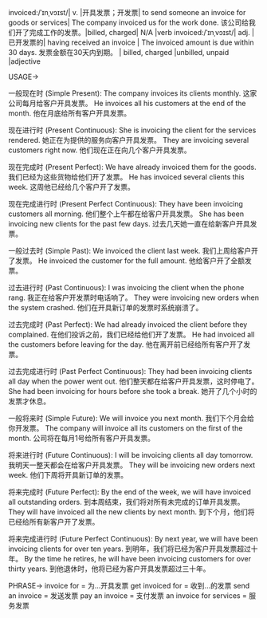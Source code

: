 invoiced:/ˈɪnˌvɔɪst/| v. |开具发票；开发票| to send someone an invoice for goods or services|  The company invoiced us for the work done.  该公司给我们开了完成工作的发票。|billed, charged| N/A |verb
invoiced:/ˈɪnˌvɔɪst/| adj. |已开发票的| having received an invoice | The invoiced amount is due within 30 days.  发票金额在30天内到期。 | billed, charged |unbilled, unpaid |adjective


USAGE->

一般现在时 (Simple Present):
The company invoices its clients monthly.  这家公司每月给客户开具发票。
He invoices all his customers at the end of the month. 他在月底给所有客户开具发票。

现在进行时 (Present Continuous):
She is invoicing the client for the services rendered. 她正在为提供的服务向客户开具发票。
They are invoicing several customers right now. 他们现在正在向几个客户开具发票。

现在完成时 (Present Perfect):
We have already invoiced them for the goods. 我们已经为这些货物给他们开了发票。
He has invoiced several clients this week.  这周他已经给几个客户开了发票。

现在完成进行时 (Present Perfect Continuous):
They have been invoicing customers all morning. 他们整个上午都在给客户开具发票。
She has been invoicing new clients for the past few days.  过去几天她一直在给新客户开具发票。

一般过去时 (Simple Past):
We invoiced the client last week. 我们上周给客户开了发票。
He invoiced the customer for the full amount.  他给客户开了全额发票。

过去进行时 (Past Continuous):
I was invoicing the client when the phone rang. 我正在给客户开发票时电话响了。
They were invoicing new orders when the system crashed.  他们在开具新订单的发票时系统崩溃了。

过去完成时 (Past Perfect):
We had already invoiced the client before they complained. 在他们投诉之前，我们已经给他们开了发票。
He had invoiced all the customers before leaving for the day. 他在离开前已经给所有客户开了发票。

过去完成进行时 (Past Perfect Continuous):
They had been invoicing clients all day when the power went out.  他们整天都在给客户开具发票，这时停电了。
She had been invoicing for hours before she took a break.  她开了几个小时的发票才休息。

一般将来时 (Simple Future):
We will invoice you next month. 我们下个月会给你开发票。
The company will invoice all its customers on the first of the month.  公司将在每月1号给所有客户开具发票。

将来进行时 (Future Continuous):
I will be invoicing clients all day tomorrow. 我明天一整天都会在给客户开具发票。
They will be invoicing new orders next week.  他们下周将开具新订单的发票。

将来完成时 (Future Perfect):
By the end of the week, we will have invoiced all outstanding orders.  到本周结束，我们将对所有未完成的订单开具发票。
They will have invoiced all the new clients by next month.  到下个月，他们将已经给所有新客户开了发票。

将来完成进行时 (Future Perfect Continuous):
By next year, we will have been invoicing clients for over ten years.  到明年，我们将已经为客户开具发票超过十年。
By the time he retires, he will have been invoicing customers for over thirty years.  到他退休时，他将已经为客户开具发票超过三十年。


PHRASE->
invoice for = 为...开具发票
get invoiced for = 收到...的发票
send an invoice = 发送发票
pay an invoice = 支付发票
an invoice for services = 服务发票
